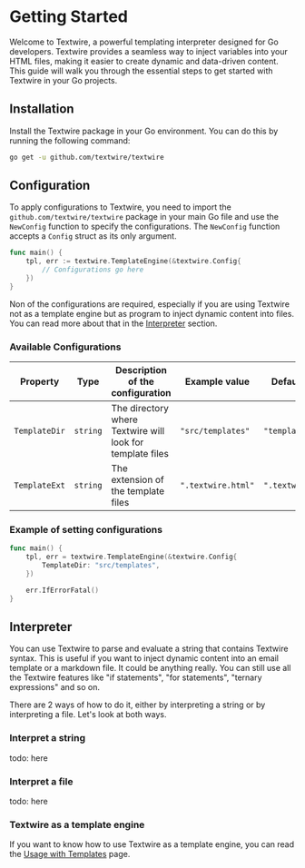 # Getting Started

Welcome to Textwire, a powerful templating interpreter designed for Go developers. Textwire provides a seamless way to inject variables into your HTML files, making it easier to create dynamic and data-driven content. This guide will walk you through the essential steps to get started with Textwire in your Go projects.

## Installation

Install the Textwire package in your Go environment. You can do this by running the following command:

```bash
go get -u github.com/textwire/textwire
```

## Configuration

To apply configurations to Textwire, you need to import the `github.com/textwire/textwire` package in your main Go file and use the `NewConfig` function to specify the configurations. The `NewConfig` function accepts a `Config` struct as its only argument.

```go
func main() {
    tpl, err := textwire.TemplateEngine(&textwire.Config{
        // Configurations go here
	})
}
```

Non of the configurations are required, especially if you are using Textwire not as a template engine but as program to inject dynamic content into files. You can read more about that in the [Interpreter](#interpreter) section.

### Available Configurations

| Property      | Type     | Description of the configuration                          | Example value      | Default value      |
| ------------- | -------- | --------------------------------------------------------- | ------------------ | ------------------ |
| `TemplateDir` | `string` | The directory where Textwire will look for template files | `"src/templates"`  | `"templates"`      |
| `TemplateExt` | `string` | The extension of the template files                       | `".textwire.html"` | `".textwire.html"` |

### Example of setting configurations

```go
func main() {
    tpl, err = textwire.TemplateEngine(&textwire.Config{
        TemplateDir: "src/templates",
	})

	err.IfErrorFatal()
}
```

## Interpreter

You can use Textwire to parse and evaluate a string that contains Textwire syntax. This is useful if you want to inject dynamic content into an email template or a markdown file. It could be anything really. You can still use all the Textwire features like "if statements", "for statements", "ternary expressions" and so on.

There are 2 ways of how to do it, either by interpreting a string or by interpreting a file. Let's look at both ways.

### Interpret a string

todo: here

### Interpret a file

todo: here

### Textwire as a template engine

If you want to know how to use Textwire as a template engine, you can read the [Usage with Templates](/1.x/usage-with-templates) page.